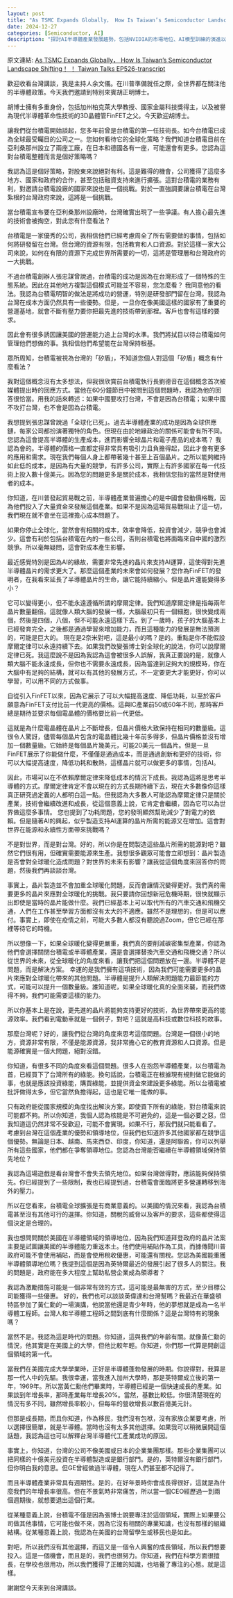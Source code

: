 ```yaml
---
layout: post
title: "As TSMC Expands Globally， How Is Taiwan’s Semiconductor Landscape Shifting！ ！ Taiwan Talks EP526-transcript"
date: 2024-12-27
categories: [Semiconductor, AI]
description: "探討AI半導體產業發展趨勢，包括NVIDIA的市場地位、AI模型訓練的演進以及產業未來展望。"
---
```


<span class="original-link">原文連結: [As TSMC Expands Globally， How Is Taiwan’s Semiconductor Landscape Shifting！ ！ Taiwan Talks EP526-transcript](https://www.youtube.com/watch？v=hyufTF6WKKs)

歡迎收看台灣講談，我是主持人余文儀。在川普準備就任之際，全世界都在關注他的半導體政策。今天我們邀請到特別來賓胡正明博士。

胡博士擁有多重身份，包括加州柏克萊大學教授、國家金屬科技獎得主，以及被譽為現代半導體革命性技術的3D晶體管FinFET之父。今天歡迎胡博士。

讓我們從台積電開始談起，您多年前曾是台積電的第一任技術長。如今台積電已成為全球最受矚目的公司之一。您如何看待它的全球化策略？我們知道台積電目前在亞利桑那州設立了兩座工廠，在日本和德國各有一座，可能還會有更多。您認為這對台積電整體而言是個好策略嗎？

我認為這是個好策略，對股東來說絕對有利。這是難得的機會，公司獲得了這麼多地方、國家和政府的合作，甚至包括融資支持來進行擴張。這對台積電的業務有利，對邀請台積電設廠的國家來說也是一個挑戰。對於一直強調要讓台積電在台灣紮根的台灣政府來說，這將是一個挑戰。

當台積電宣布要在亞利桑那州設廠時，台灣確實出現了一些爭議。有人擔心最先進的技術會被掏空，對此您有什麼看法？

台積電是一家優秀的公司，我相信他們已經考慮周全了所有需要做的事情，包括如何將研發留在台灣。但台灣的資源有限，包括教育和人口資源。對於這樣一家大公司來說，如何在有限的資源下完成世界所需要的一切，這將是管理層和台灣政府的一大挑戰。

不過台積電創辦人張忠謀曾說過，台積電的成功是因為在台灣形成了一個特殊的生態系統。因此在其他地方複製這個模式可能並不容易，您怎麼看？
我同意他的看法。我認為台積電明智的做法是將成功的營運，特別是研發部門留在台灣。我認為台灣在成本方面仍然具有一些優勢。但是，一旦你在像美國這樣的國家有了重要的營運基地，就會不斷有壓力要你把最先進的技術帶到那裡。客戶也會有這樣的要求。

因此會有很多誘因讓美國的營運能力追上台灣的水準。我們將拭目以待台積電如何管理他們想做的事。我相信他們希望能在台灣保持根基。

眾所周知，台積電被視為台灣的「矽盾」，不知道您個人對這個「矽盾」概念有什麼看法？

我對這個概念沒有太多想法，但我很欣賞前台積電執行長劉德音在這個概念首次被媒體提出時的回應方式。當他在60分鐘節目中被問到這個問題時，我認為他的回答很恰當。用我的話來轉述：如果中國要攻打台灣，不會是因為台積電；如果中國不攻打台灣，也不會是因為台積電。

我想提到張忠謀曾說過「全球化已死」。過去半導體產業的成功是因為全球供應鏈，每家公司都扮演著獨特的角色。但現在由於地緣政治的關係可能會有所不同。您認為這會提高半導體的生產成本，進而影響全球晶片和電子產品的成本嗎？
我認為會的。半導體的價格一直都定得非常具有吸引力且負擔得起，因此才會有更多的應用和需求。現在我們每個人身上都帶著幾十甚至上百個晶片。之所以能夠維持如此低的成本，是因為有大量的競爭，有許多公司，實際上有許多國家在每一代技術上投入數十億美元。因為您的問題更多是關於成本，我相信您指的當然是對使用者的成本。

你知道，在川普發起貿易戰之前，半導體產業普遍擔心的是中國會發動價格戰，因為他們投入了大量資金來發展這個產業。如果不是因為這場貿易戰阻止了這一切，我們現在就不會坐在這裡擔心成本問題了。

如果你停止全球化，當然會有相關的成本，效率會降低，投資會減少，競爭也會減少。這會有利於包括台積電在內的一些公司，否則台積電也將面臨來自中國的激烈競爭。所以毫無疑問，這會對成本產生影響。

最近感覺特別是因為AI的緣故，需要非常先進的晶片來支持AI運算，這使得對先進半導體晶片的需求更大了。那麼這個產業的未來會如何發展？您作為FinFET的發明者，在我看來延長了半導體晶片的生命，讓它能持續縮小。但是晶片還能變得多小？

它可以變得更小，但不能永遠遵循所謂的摩爾定律。我們知道摩爾定律是指每兩年晶片數量翻倍。這就像人類大腦的發展一樣，大腦最初只有一個細胞，很快變成兩個，然後是四個，八個，但不可能永遠這樣下去。到了一歲時，孩子的大腦基本上已經發育完全，之後都是通過學習來增加能力，而且這種能力的發展是無法預測的，可能是巨大的。
現在是2奈米對吧，這是最小的嗎？是的。重點是你不能假設摩爾定律可以永遠持續下去。如果我們改變張博士對全球化的說法，你可以說摩爾定律已死。我這麼說不是因為我認為這會被很多人誤解，我真正要說的是，就像人類大腦不能永遠成長，但你也不需要永遠成長，因為當達到足夠大的規模時，你在大腦中有足夠的結構，就可以有其他的發展方式，不一定要更大才能更好，你可以學習，可以用不同的方式做事。

自從引入FinFET以來，因為它展示了可以大幅提高速度、降低功耗，以至於客戶願意為FinFET支付比前一代更高的價格。這與IC產業前50或60年不同，那時客戶總是期待並要求每個電晶體的價格要比前一代更低。

這就是為什麼電晶體在晶片上不斷增長，但晶片價格大致保持在相同的數量級。這很令人驚訝，儘管每個晶片包含的電晶體比幾十年前多得多，但晶片價格並沒有增加一個數量級。它始終是每個晶片幾美元，可能20美元一個晶片。但是一旦FinFET展示了你能做什麼，不僅僅是通過成本，而是通過創新和更好的技術，你可以大幅提高速度，降低功耗和散熱，這樣晶片就可以做更多的事情，包括AI。

因此，市場可以在不依賴摩爾定律來降低成本的情況下成長。我認為這將是思考半導體的方式。摩爾定律肯定不會以現在的方式長期持續下去，現在大多數像你這樣真正研究過定義的人都明白這一點。但我認為大多數人可能認為摩爾定律只是關於產業，技術會繼續改進和成長，從這個意義上說，它肯定會繼續，因為它可以為世界做這麼多事情。
您也提到了功耗問題，您的發明顯然幫助減少了對電力的依賴。但是隨著AI的興起，似乎製造支持AI運算的晶片所需的能源又在增加。這會對世界在能源和永續性方面帶來挑戰嗎？

不是對世界，而是對台灣。好的，所以你是在問製造這些晶片所需的能源對吧？雖然它們很有用，但確實需要能源來生產。我想很多觀眾可能會立即想到：晶片製造是否會對全球暖化造成問題？對世界的未來有影響？讓我從這個角度來回答你的問題，然後我們再談談台灣。

事實上，晶片製造並不會加重全球暖化問題，反而會讓情況變得更好。我們真的需要更多的晶片來應對全球暖化的挑戰。我只要請你回想新冠危機時期，很快就顯示出即使是當時的晶片能做什麼。我們已經基本上可以取代所有的汽車交通和飛機交通，人們在工作甚至學習方面都沒有太大的不適應。雖然不是理想的，但是可以應付。事實上，即使在疫情之前，可能大多數人都沒有聽說過Zoom，但它已經在那裡等待它的時機。

所以想像一下，如果全球暖化變得更嚴重，我們真的要削減碳密集型產業，你認為他們會選擇關閉台積電或半導體產業，還是會選擇替換汽車交通和飛機交通？所以從世界的未來，從全球暖化的角度來看，讓我們把這個問題放在一邊。半導體不是問題，而是解決方案。
幸運的是我們擁有這項技術，因為我們可能需要更多的晶片來應對全球暖化帶來的其他問題。半導體是提升人類解決問題能力最節能的方式，可能可以提升一個數量級。誰知道呢，如果全球暖化真的全面來襲，而我們做得不夠，我們可能需要這樣的能力。

所以你基本上是在說，更先進的晶片將能夠支持更好的技術，為世界帶來更高的能源效率。我們看到電動車就是一個例子，對吧？這就是高科技或數位科技的故事。

那麼台灣呢？好的，讓我們從台灣的角度來思考這個問題。台灣是一個很小的地方，資源非常有限，不僅是能源資源，我非常擔心它的教育資源和人口資源。但是能源確實是一個大問題，絕對沒錯。

你知道，有很多不同的角度來看這個問題。很多人在抱怨半導體產業，以台積電為首，已經買下了台灣所有的綠能。換句話說，台積電正在根據現有規則做它能做的事，也就是應該投資綠能，購買綠能，並提供資金來建設更多綠能。所以台積電被批評做得太多，但它當然負擔得起，這也是它唯一能做的事。

只有政府能從國家規模的角度找出解決方案。即使買下所有的綠能，對台積電來說可能都不夠。所以你知道，我個人認為核能是不可避免的，這是一個必要之惡，但我知道這仍然非常不受歡迎，可能不會實現。如果不行，那我們就只能看看了。
考慮到台灣在這個產業的優勢和領導地位，但我們也知道許多其他國家都在競爭這個優勢。無論是日本、越南、馬來西亞、印度，你知道，還是阿聯酋，你可以列舉所有這些國家，他們都在爭奪領導地位。您認為台灣能否繼續在半導體領域保持領先地位？

我認為這場遊戲是看台灣會不會失去領先地位。如果台灣做得對，應該能夠保持領先。你已經提到了一些限制，我也已經提到過，台積電會面臨將更多營運轉移到海外的壓力。

所以在您看來，台積電全球擴張是有商業意義的。以美國的情況來看，我認為台積電甚至沒有其他可行的選擇。你知道，關稅的威脅以及客戶的要求，這些都使得這個決定是合理的。

我也想問問關於美國在半導體領域的領導地位，因為我們知道拜登政府的晶片法案主要是試圖讓美國的半導體能力重返本土。他們使用補貼作為工具，而據傳聞川普政府可能不會使用補貼，而是會使用稅收優惠，可能還有關稅。您認為美國能重獲半導體領導地位嗎？我提到這個是因為英特爾最近的發展引起了很多人的關注。我的問題是，政府能在多大程度上幫助私營企業成為領導者？

我認為激勵措施可能是一個非常有效的方式，這可能是最無害的方式，至少目標公司能獲得一些優惠。
好的，我們也可以談談英偉達和台灣幫嗎？我最近在華盛頓特區參加了黃仁勳的一場演講，他說當他還是青少年時，他的夢想就是成為一名半導體工程師。台灣人和半導體工程師之間到底有什麼關係？這是台灣特有的現象嗎？

當然不是。我認為這是時代的問題。你知道，這與我們的年齡有關。就像黃仁勳的情況，他其實是在美國上的大學，但他比較年輕。你知道，你們那一代算是開創這個領域的第一代。

當我們在美國完成大學學業時，正好是半導體蓬勃發展的時期。你說得對，我算是那一代人中的先驅。我很幸運，當我進入加州大學時，那是英特爾成立後的第一年，1969年。所以當黃仁勳他們畢業時，半導體已經是一個快速成長的產業。如果談到年增長率，那時產業每年增長20%。當然，基數比較低。你很清楚現在的情況有多不同，雖然增長率較小，但每年的營收增長以數百億美元計。

但那是成長期，而且你知道，作為移民，我們沒有包袱，沒有家族企業要考慮，所以選擇很簡單，就是半導體。當時也沒有太多其他選擇。如果我可以稍微展開這個話題，我認為這也可以解釋台灣半導體代工產業成功的原因。

事實上，你知道，台灣的公司不像美國或日本的企業集團那樣。那些企業集團可以把同樣的十億美元投資在半導體製造或是銀行部門。是的，英特爾沒有銀行部門，但你明白我的意思。但GE曾經做過半導體，現在人們甚至都不記得了。

而且半導體產業非常具有週期性。是的，在好年景時你會成長得很好，這就是為什麼我們的年增長率很高。但在不景氣時非常痛苦，所以當一個CEO經歷過一到兩個週期後，就想要退出這個行業。

從某種意義上說，台積電不僅是因為張博士說要專注於這個領域，實際上如果要公司做其他事情，它可能也做不來，因為它沒有相關的專業知識，也沒有那樣的組織結構。從某種意義上說，我認為在美國的台灣留學生或移民也是如此。

對吧，所以我們沒有其他選擇，而這又是一個令人興奮的成長領域，所以我們想要投入。這是一個機會，而且是的，我們也很努力。你知道，我們在科學方面很擅長，在學校也很用功，所以我們獲得了正確的知識，也培養了專注的心態。就是這樣。

謝謝您今天來到台灣講談。